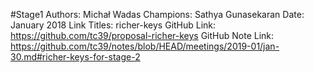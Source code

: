 #Stage1
Authors: Michał Wadas
Champions: Sathya Gunasekaran
Date: January 2018
Link Titles: richer-keys
GitHub Link: https://github.com/tc39/proposal-richer-keys
GitHub Note Link: https://github.com/tc39/notes/blob/HEAD/meetings/2019-01/jan-30.md#richer-keys-for-stage-2
